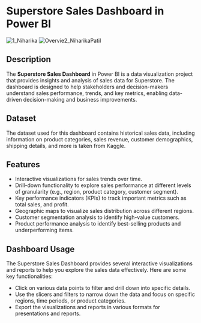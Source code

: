# Superstore Sales Dashboard in Power BI
![1_Niharika](https://github.com/Niharika-Patil9/SuperStore-Sales-Dashboard/assets/103222259/7f267387-bc2e-4315-8562-d515077af741)
![Overvie2_NiharikaPatil](https://github.com/Niharika-Patil9/SuperStore-Sales-Dashboard/assets/103222259/b29ea66e-88f9-4479-8c6f-7d67f2cc4c1c)


## Description

The **Superstore Sales Dashboard** in Power BI is a data visualization project that provides insights and analysis of sales data for Superstore. The dashboard is designed to help stakeholders and decision-makers understand sales performance, trends, and key metrics, enabling data-driven decision-making and business improvements.

## Dataset
The dataset used for this dashboard contains historical sales data, including information on product categories, sales revenue, customer demographics, shipping details, and more is taken from Kaggle. 

## Features
- Interactive visualizations for sales trends over time.
- Drill-down functionality to explore sales performance at different levels of granularity (e.g., region, product category, customer segment).
- Key performance indicators (KPIs) to track important metrics such as total sales, and profit.
- Geographic maps to visualize sales distribution across different regions.
- Customer segmentation analysis to identify high-value customers.
- Product performance analysis to identify best-selling products and underperforming items.

## Dashboard Usage

The Superstore Sales Dashboard provides several interactive visualizations and reports to help you explore the sales data effectively. Here are some key functionalities:

- Click on various data points to filter and drill down into specific details.
- Use the slicers and filters to narrow down the data and focus on specific regions, time periods, or product categories.
- Export the visualizations and reports in various formats for presentations and reports.



